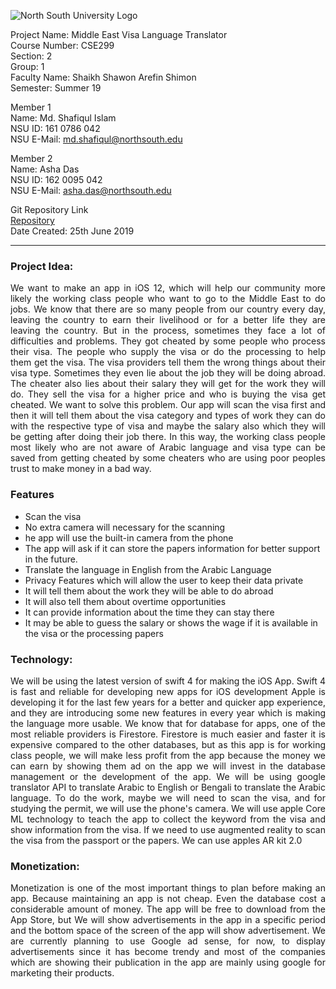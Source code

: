 
![North South University Logo](http://old.unb.com.bd/media/imgAll/August2017/BG/NSU-Logo-201709100837.JPG)

Project Name: Middle East Visa Language Translator </br>
Course Number: CSE299 </br>
Section: 2</br>
Group: 1</br>
Faculty Name: Shaikh Shawon Arefin Shimon</br>
Semester: Summer 19</br>

Member 1</br>
Name: Md. Shafiqul Islam</br>
NSU ID: 161 0786 042</br>
NSU E-Mail: md.shafiqul@northsouth.edu</br>

Member 2</br>
Name: Asha Das</br>
NSU ID: 162 0095 042 </br>
NSU E-Mail: asha.das@northsouth.edu</br>

Git Repository Link</br>
[Repository](https://github.com/ilmoislamnsu/SU19CSE299S02G01NSU)</br>
Date Created: 25th June 2019</br>


----

### Project Idea:
<p align="justify">
We want to make an app in iOS 12, which will help our community more likely the working class people who want to go to the Middle East to do jobs. We know that there are so many people from our country every day, leaving the country to earn their livelihood or for a better life they are leaving the country. But in the process, sometimes they face a lot of difficulties and problems. They got cheated by some people who process their visa. The people who supply the visa or do the processing to help them get the visa. The visa providers tell them the wrong things about their visa type. Sometimes they even lie about the job they will be doing abroad. The cheater also lies about their salary they will get for the work they will do. They sell the visa for a higher price and who is buying the visa get cheated. We want to solve this problem. Our app will scan the visa first and then it will tell them about the visa category and types of work they can do with the respective type of visa and maybe the salary also which they will be getting after doing their job there. In this way, the working class people most likely who are not aware of Arabic language and visa type can be saved from getting cheated by some cheaters who are using poor peoples trust to make money in a bad way.

### Features

- Scan the visa 
- No extra camera will necessary for the scanning
- he app will use the built-in camera from the phone
- The app will ask if it can store the papers information for better support in the future.
- Translate the language in English from the Arabic Language
- Privacy Features which will allow the user to keep their data private
-  It will tell them about the work they will be able to do abroad
- It will also tell them about overtime opportunities 
- It can provide information about the time they can stay there
- It may be able to guess the salary or shows the wage if it is available in the visa or the processing papers

### Technology:

<p align="justify">
We will be using the latest version of swift 4 for making the iOS App. Swift 4 is fast and reliable for developing new apps for iOS development Apple is developing it for the last few years for a better and quicker app experience, and they are introducing some new features in every year which is making the language more usable. We know that for database for apps, one of the most reliable providers is Firestore. Firestore is much easier and faster it is expensive compared to the other databases, but as this app is for working class people, we will make less profit from the app because the money we can earn by showing them ad on the app we will invest in the database management or the development of the app. We will be using google translator API to translate Arabic to English or Bengali to translate the Arabic language.
To do the work, maybe we will need to scan the visa, and for studying the permit, we will use the phone's camera.
We will use apple Core ML technology to teach the app to collect the keyword from the visa and show information from the visa.
If we need to use augmented reality to scan the visa from the passport or the papers. We can use apples AR kit 2.0

### Monetization:
<p align="justify">
Monetization is one of the most important things to plan before making an app. Because maintaining an app is not cheap. Even the database cost a considerable amount of money. The app will be free to download from the App Store, but We will show advertisements in the app in a specific period and the bottom space of the screen of the app will show advertisement. We are currently planning to use Google ad sense, for now, to display advertisements since it has become trendy and most of the companies which are showing their publication in the app are mainly using google for marketing their products.
